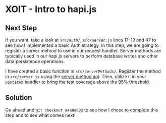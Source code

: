 # XOIT - Intro to hapi.js

## Next Step
If you want, take a look at `src/auth/`, `src/server.js` lines 17-19 and 47 to see how I implemented a basic Auth strategy.
In this step, we are going to register a server method to use in our request handler.
Server methods are typically used in our hapi.js servers to perform database writes and other data persistence operations.

I have created a basic function in `src/serverMethods/`. Register the method in `src/server.js` using the [server method api](https://github.com/hapijs/hapi/blob/master/API.md#servermethodname-method-options).
Then, utilize it in your `postItem` handler to bring the test coverage above the 95% threshold. 

## Solution
Go ahead and `git checkout a4a8a892` to see how I chose to complete this step and to see what comes next!